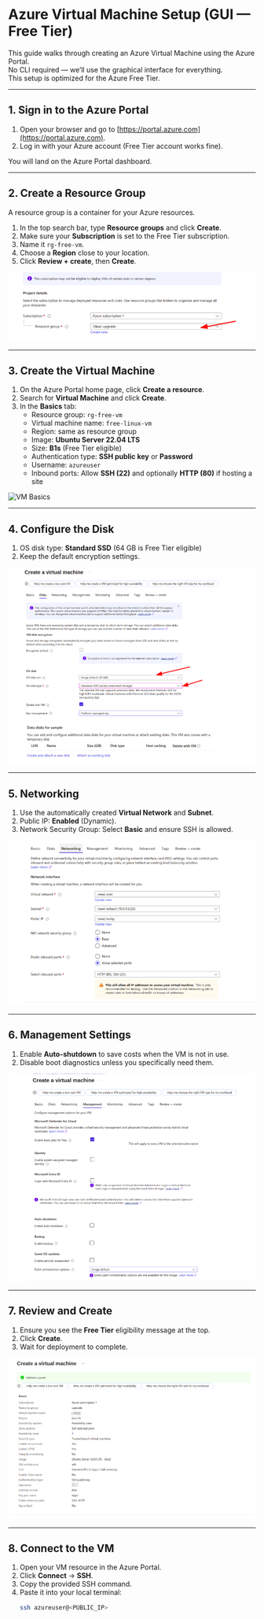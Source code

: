 # Azure Virtual Machine Setup (GUI — Free Tier)

This guide walks through creating an Azure Virtual Machine using the Azure Portal.  
No CLI required — we’ll use the graphical interface for everything.  
This setup is optimized for the Azure Free Tier.

---

## 1. Sign in to the Azure Portal
1. Open your browser and go to [https://portal.azure.com](https://portal.azure.com).
2. Log in with your Azure account (Free Tier account works fine).

You will land on the Azure Portal dashboard.

---

## 2. Create a Resource Group
A resource group is a container for your Azure resources.

1. In the top search bar, type **Resource groups** and click **Create**.
2. Make sure your **Subscription** is set to the Free Tier subscription.
3. Name it `rg-free-vm`.
4. Choose a **Region** close to your location.
5. Click **Review + create**, then **Create**.

![Create Resource Group](screenshots/create_resource_group.png)

---

## 3. Create the Virtual Machine
1. On the Azure Portal home page, click **Create a resource**.
2. Search for **Virtual Machine** and click **Create**.
3. In the **Basics** tab:
   - Resource group: `rg-free-vm`
   - Virtual machine name: `free-linux-vm`
   - Region: same as resource group
   - Image: **Ubuntu Server 22.04 LTS**
   - Size: **B1s** (Free Tier eligible)
   - Authentication type: **SSH public key** or **Password**
   - Username: `azureuser`
   - Inbound ports: Allow **SSH (22)** and optionally **HTTP (80)** if hosting a site

![VM Basics](screenshots/vm_basics.png)

---

## 4. Configure the Disk
1. OS disk type: **Standard SSD** (64 GB is Free Tier eligible)
2. Keep the default encryption settings.

![VM Disks](screenshots/vm_disks.png)

---

## 5. Networking
1. Use the automatically created **Virtual Network** and **Subnet**.
2. Public IP: **Enabled** (Dynamic).
3. Network Security Group: Select **Basic** and ensure SSH is allowed.

![VM Networking](screenshots/vm_networking.png)

---

## 6. Management Settings
1. Enable **Auto-shutdown** to save costs when the VM is not in use.
2. Disable boot diagnostics unless you specifically need them.

![VM Management](screenshots/vm_management.png)

---

## 7. Review and Create
1. Ensure you see the **Free Tier** eligibility message at the top.
2. Click **Create**.
3. Wait for deployment to complete.

![VM Review](screenshots/vm_review.png)

---

## 8. Connect to the VM
1. Open your VM resource in the Azure Portal.
2. Click **Connect** → **SSH**.
3. Copy the provided SSH command.
4. Paste it into your local terminal:
   ```bash
   ssh azureuser@<PUBLIC_IP>

